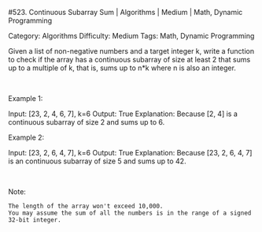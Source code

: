 #523. Continuous Subarray Sum | Algorithms | Medium | Math, Dynamic Programming

Category: Algorithms
Difficulty: Medium
Tags: Math, Dynamic Programming

Given a list of non-negative numbers and a target integer k, write a function to check if the array has a continuous subarray of size at least 2 that sums up to a multiple of k, that is, sums up to n*k where n is also an integer.

 

Example 1:


Input: [23, 2, 4, 6, 7],  k=6
Output: True
Explanation: Because [2, 4] is a continuous subarray of size 2 and sums up to 6.


Example 2:


Input: [23, 2, 6, 4, 7],  k=6
Output: True
Explanation: Because [23, 2, 6, 4, 7] is an continuous subarray of size 5 and sums up to 42.


 

Note:


	The length of the array won't exceed 10,000.
	You may assume the sum of all the numbers is in the range of a signed 32-bit integer.


